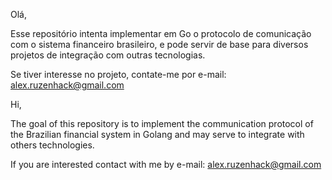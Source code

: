Olá,

Esse repositório intenta implementar em Go o protocolo de comunicação com o sistema financeiro brasileiro, e pode servir de base para diversos projetos de integração com outras tecnologias.

Se tiver interesse no projeto, contate-me por e-mail: alex.ruzenhack@gmail.com

Hi,

The goal of this repository is to implement the communication protocol of the Brazilian financial system in Golang and may serve to integrate with others technologies.

If you are interested contact with me by e-mail: alex.ruzenhack@gmail.com
